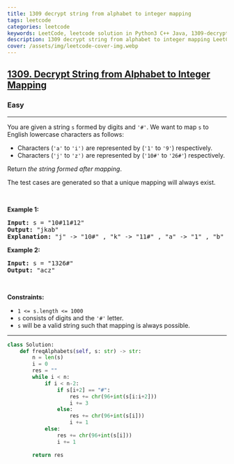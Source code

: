 ```yaml
---
title: 1309 decrypt string from alphabet to integer mapping
tags: leetcode
categories: leetcode
keywords: LeetCode, leetcode solution in Python3 C++ Java, 1309-decrypt-string-from-alphabet-to-integer-mapping solution
description: 1309 decrypt string from alphabet to integer mapping LeetCode Solution Explained
cover: /assets/img/leetcode-cover-img.webp
---
```



<h2><a href="https://leetcode.com/problems/decrypt-string-from-alphabet-to-integer-mapping/">1309. Decrypt String from Alphabet to Integer Mapping</a></h2><h3>Easy</h3><hr><div><p>You are given a string <code>s</code> formed by digits and <code>'#'</code>. We want to map <code>s</code> to English lowercase characters as follows:</p>

<ul>
	<li>Characters (<code>'a'</code> to <code>'i')</code> are represented by (<code>'1'</code> to <code>'9'</code>) respectively.</li>
	<li>Characters (<code>'j'</code> to <code>'z')</code> are represented by (<code>'10#'</code> to <code>'26#'</code>) respectively.</li>
</ul>

<p>Return <em>the string formed after mapping</em>.</p>

<p>The test cases are generated so that a unique mapping will always exist.</p>

<p>&nbsp;</p>
<p><strong>Example 1:</strong></p>

<pre><strong>Input:</strong> s = "10#11#12"
<strong>Output:</strong> "jkab"
<strong>Explanation:</strong> "j" -&gt; "10#" , "k" -&gt; "11#" , "a" -&gt; "1" , "b" -&gt; "2".
</pre>

<p><strong>Example 2:</strong></p>

<pre><strong>Input:</strong> s = "1326#"
<strong>Output:</strong> "acz"
</pre>

<p>&nbsp;</p>
<p><strong>Constraints:</strong></p>

<ul>
	<li><code>1 &lt;= s.length &lt;= 1000</code></li>
	<li><code>s</code> consists of digits and the <code>'#'</code> letter.</li>
	<li><code>s</code> will be a valid string such that mapping is always possible.</li>
</ul>
</div>

---




```python
class Solution:
    def freqAlphabets(self, s: str) -> str:
        n = len(s)
        i = 0
        res = ""
        while i < n:
            if i < n-2:
                if s[i+2] == "#":
                    res += chr(96+int(s[i:i+2]))
                    i += 3
                else:
                    res += chr(96+int(s[i]))
                    i += 1
            else:
                res += chr(96+int(s[i]))
                i += 1
        
        return res
```

